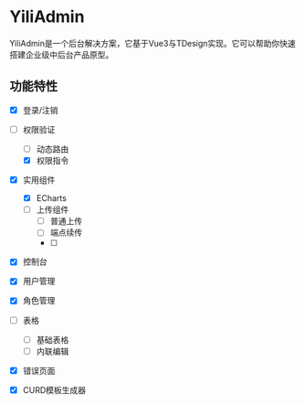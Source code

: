 # YiliAdmin

YiliAdmin是一个后台解决方案，它基于Vue3与TDesign实现。它可以帮助你快速搭建企业级中后台产品原型。

## 功能特性

- [X] 登录/注销
- [ ] 权限验证
    - [ ] 动态路由
    - [X] 权限指令
- [X] 实用组件
    - [X] ECharts
    - [ ] 上传组件
        - [ ] 普通上传
        - [ ] 端点续传
        - [ ]
- [X] 控制台
- [X] 用户管理
- [X] 角色管理
- [ ] 表格
    - [ ] 基础表格
    - [ ] 内联编辑
- [X] 错误页面
- [X] CURD模板生成器






